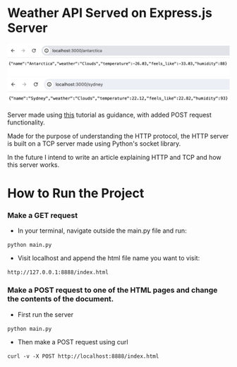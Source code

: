 # Weather API Served on Express.js Server

![example1](https://github.com/ben-dh3/weather_api_server/blob/main/images/image1.png?raw=true)
![example2](https://github.com/ben-dh3/weather_api_server/blob/main/images/image2.png?raw=true)

Server made using [this](https://bhch.github.io/posts/2017/11/writing-an-http-server-from-scratch/) tutorial as guidance, with added POST request functionality.

Made for the purpose of understanding the HTTP protocol, the HTTP server is built on a TCP server made using Python's socket library. 

In the future I intend to write an article explaining HTTP and TCP and how this server works.

# How to Run the Project

### Make a GET request

- In your terminal, navigate outside the main.py file and run:

`python main.py`

- Visit localhost and append the html file name you want to visit:

`http://127.0.0.1:8888/index.html`

### Make a POST request to one of the HTML pages and change the contents of the document.

- First run the server

`python main.py`

- Then make a POST request using curl

`curl -v -X POST http://localhost:8888/index.html`

